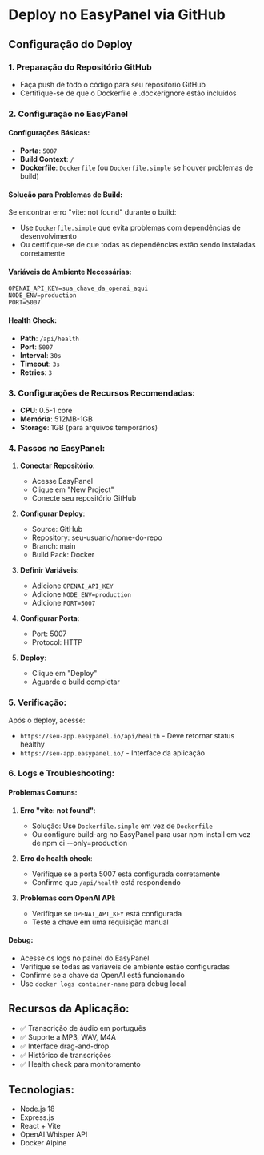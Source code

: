 # Deploy no EasyPanel via GitHub

## Configuração do Deploy

### 1. Preparação do Repositório GitHub
- Faça push de todo o código para seu repositório GitHub
- Certifique-se de que o Dockerfile e .dockerignore estão incluídos

### 2. Configuração no EasyPanel

#### Configurações Básicas:
- **Porta**: `5007`
- **Build Context**: `/`
- **Dockerfile**: `Dockerfile` (ou `Dockerfile.simple` se houver problemas de build)

#### Solução para Problemas de Build:
Se encontrar erro "vite: not found" durante o build:
- Use `Dockerfile.simple` que evita problemas com dependências de desenvolvimento
- Ou certifique-se de que todas as dependências estão sendo instaladas corretamente

#### Variáveis de Ambiente Necessárias:
```
OPENAI_API_KEY=sua_chave_da_openai_aqui
NODE_ENV=production
PORT=5007
```

#### Health Check:
- **Path**: `/api/health`
- **Port**: `5007`
- **Interval**: `30s`
- **Timeout**: `3s`
- **Retries**: `3`

### 3. Configurações de Recursos Recomendadas:
- **CPU**: 0.5-1 core
- **Memória**: 512MB-1GB
- **Storage**: 1GB (para arquivos temporários)

### 4. Passos no EasyPanel:

1. **Conectar Repositório**:
   - Acesse EasyPanel
   - Clique em "New Project"
   - Conecte seu repositório GitHub

2. **Configurar Deploy**:
   - Source: GitHub
   - Repository: seu-usuario/nome-do-repo
   - Branch: main
   - Build Pack: Docker

3. **Definir Variáveis**:
   - Adicione `OPENAI_API_KEY`
   - Adicione `NODE_ENV=production`
   - Adicione `PORT=5007`

4. **Configurar Porta**:
   - Port: 5007
   - Protocol: HTTP

5. **Deploy**:
   - Clique em "Deploy"
   - Aguarde o build completar

### 5. Verificação:
Após o deploy, acesse:
- `https://seu-app.easypanel.io/api/health` - Deve retornar status healthy
- `https://seu-app.easypanel.io/` - Interface da aplicação

### 6. Logs e Troubleshooting:

#### Problemas Comuns:
1. **Erro "vite: not found"**:
   - Solução: Use `Dockerfile.simple` em vez de `Dockerfile`
   - Ou configure build-arg no EasyPanel para usar npm install em vez de npm ci --only=production

2. **Erro de health check**:
   - Verifique se a porta 5007 está configurada corretamente
   - Confirme que `/api/health` está respondendo

3. **Problemas com OpenAI API**:
   - Verifique se `OPENAI_API_KEY` está configurada
   - Teste a chave em uma requisição manual

#### Debug:
- Acesse os logs no painel do EasyPanel
- Verifique se todas as variáveis de ambiente estão configuradas
- Confirme se a chave da OpenAI está funcionando
- Use `docker logs container-name` para debug local

## Recursos da Aplicação:
- ✅ Transcrição de áudio em português
- ✅ Suporte a MP3, WAV, M4A
- ✅ Interface drag-and-drop
- ✅ Histórico de transcrições
- ✅ Health check para monitoramento

## Tecnologias:
- Node.js 18
- Express.js
- React + Vite
- OpenAI Whisper API
- Docker Alpine